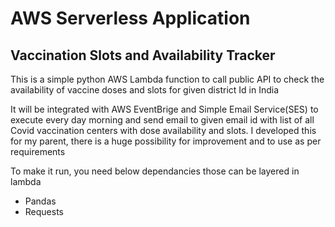 <h1>AWS Serverless Application</h1>
<h2>Vaccination Slots and Availability Tracker</h2>
<p>This is a simple python AWS Lambda function to call public API to check the availability of vaccine doses and slots for given district Id in India</p>
<p>It will be integrated with AWS EventBrige and Simple Email Service(SES) to execute every day morning and send email to given email id with list of all 
Covid vaccination centers with dose availability and slots. I developed this for my parent, there is a huge possibility for improvement and to use as per 
requirements</p>
<p>To make it run, you need below dependancies those can be layered in lambda</p>
<ul>
<li>Pandas</li>
<li>Requests</li>
</ul>
